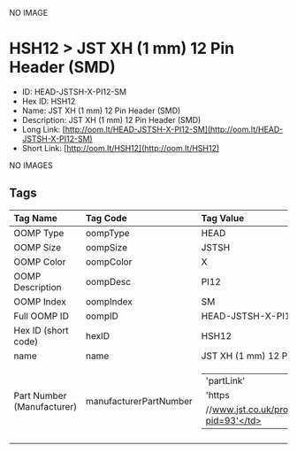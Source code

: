 


  
NO IMAGE  
# HSH12 > JST XH (1 mm) 12 Pin Header (SMD)

- ID: HEAD-JSTSH-X-PI12-SM
- Hex ID: HSH12
- Name: JST XH (1 mm) 12 Pin Header (SMD)
- Description: JST XH (1 mm) 12 Pin Header (SMD)
- Long Link: [http://oom.lt/HEAD-JSTSH-X-PI12-SM](http://oom.lt/HEAD-JSTSH-X-PI12-SM)
- Short Link: [http://oom.lt/HSH12](http://oom.lt/HSH12)
  
NO IMAGES  
## Tags
  

|Tag Name|Tag Code|Tag Value|
| :--- | :--- | :--- |
|OOMP Type|oompType|HEAD|
|OOMP Size|oompSize|JSTSH|
|OOMP Color|oompColor|X|
|OOMP Description|oompDesc|PI12|
|OOMP Index|oompIndex|SM|
|Full OOMP ID|oompID|HEAD-JSTSH-X-PI12-SM|
|Hex ID (short code)|hexID|HSH12|
|name|name|JST XH (1 mm) 12 Pin Header (SMD)|
|Part Number (Manufacturer)|manufacturerPartNumber|<table><tr><td>'partLink'</td></tr><tr><td> 'https</td></tr><tr><td>//www.jst.co.uk/productSeries.php?pid=93'</td></tr></table>|
||||

